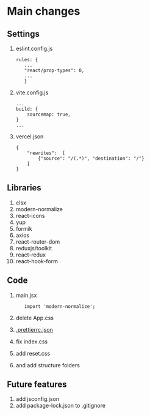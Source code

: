# Main changes

## Settings

1. eslint.config.js

    ``` 
    rules: {
       ...
       "react/prop-types": 0,
       ...
       }
    ```

2. vite.config.js
    ```
    ...
    build: {
        sourcemap: true,
    }
    ...
    ```
3. vercel.json

   ```
   {
       "rewrites":  [
           {"source": "/(.*)", "destination": "/"}
       ]
   }
   
   ```
## Libraries
   
1. clsx
2. modern-normalize
3. react-icons
4. yup
5. formik
6. axios
7. react-router-dom
8. reduxjs/toolkit
9. react-redux
10. react-hook-form

## Code

1. main.jsx
   ```
      import 'modern-normalize';
   ```

2. delete App.css
3. [.prettierrc.json](.prettierrc.json)
4. fix index.css
5. add reset.css
6. and add structure folders


## Future features

1) add jsconfig.json
2) add package-lock.json to .gitignore